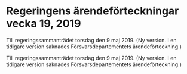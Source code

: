 # Regeringens ärendeförteckningar vecka 19, 2019

Till regeringssammanträdet torsdag den 9 maj 2019. (Ny version. I en tidigare version saknades Försvarsdepartementets ärendeförteckning.)

Till regeringssammanträdet torsdag den 9 maj 2019. (Ny version. I en tidigare version saknades Försvarsdepartementets ärendeförteckning.)
